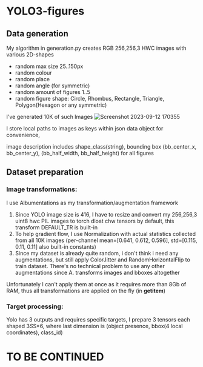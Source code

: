 # YOLO3-figures

## Data generation
My algorithm in generation.py creates RGB 256,256,3 HWC images with various 2D-shapes

* random max size 25..150px
* random colour
* random place
* random angle (for symmetric)
* random amount of figures 1..5
* random figure shape: Circle, Rhombus, Rectangle, Triangle, Polygon(Hexagon or any symmetric)

I've generated 10K of such Images
![Screenshot 2023-09-12 170355](https://github.com/Axik0/YOLO3-figures/assets/100946131/d312f430-d323-4dde-ab0a-865ae0942e66)

I store local paths to images as keys within json data object for convenience, 

image description includes shape_class(string), bounding box (bb_center_x, bb_center_y), (bb_half_width, bb_half_height) for all figures
## Dataset preparation
### Image transformations: 
I use Albumentations as my transformation/augmentation framework
1. Since YOLO image size is 416, I have to resize and convert my 256,256,3 uint8 hwc PIL images to torch dloat chw tensors by default, this transform DEFAULT_TR is built-in
2. To help gradient flow, I use Normalization with actual statistics collected from all 10K images
   (per-channel mean=[0.641, 0.612, 0.596], std=[0.115, 0.11, 0.11] also built-in constants)
4. Since my dataset is already quite random, i don't think i need any augmentations, but still apply ColorJitter and RandomHorizontalFlip to train dataset. There's no technical problem to use any other augmentations since A. transforms images and bboxes altogether

Unfortunately I can't apply them at once as it requires more than 8Gb of RAM, thus all transformations are applied on the fly (in __getitem__)

### Target processing:
Yolo has 3 outputs and requires specific targets, I prepare 3 tensors each shaped 3*S*S*6, where last dimension is (object presence, bbox(4 local coordinates), class_id)

# TO BE CONTINUED
